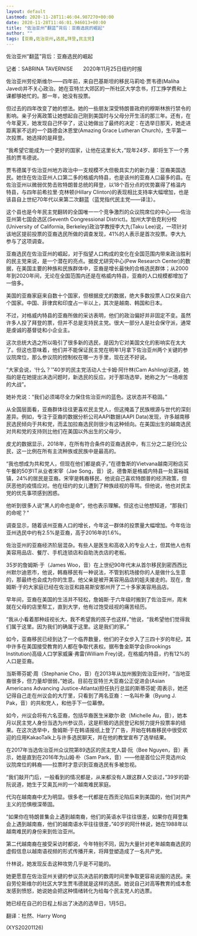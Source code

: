 ```yaml
---
layout: default
Lastmod: 2020-11-28T11:46:04.987270+00:00
date: 2020-11-28T11:46:01.946013+00:00
title: "佐治亚州“翻蓝”背后：亚裔选民的崛起"
author: ""
tags: [亚裔,佐治亚州,选民,拜登,民主党]
---
```


佐治亚州“翻蓝”背后：亚裔选民的崛起

记者：SABRINA TAVERNISE　　2020年11月25日纽约时报

佐治亚州劳伦斯维尔——四年前，来自巴基斯坦的移民马莉哈·贾韦德(Maliha Javed)并不关心政治。她在亚特兰大郊区的一所社区大学念书，打工挣学费和上课都够她忙的。那一年，她没有投票。

但过去的四年改变了她的想法。她的一些朋友深受特朗普政府的穆斯林旅行禁令的影响。亲子分离政策让她想起自己刚到美国时与父母分开生活的那三年。还有，在今年夏天，她发现自己怀孕了，这让她做出了最终的决定：在选举日那天，她走进距离家不远的一个路德会沐恩堂(Amazing Grace Lutheran Church)，生平第一次投票。她选择的是拜登。

“我希望它能成为一个更好的国家，让他在这里长大，”现年24岁、即将生下一个男孩的贾韦德说。

贾韦德属于佐治亚州地方政治中一支规模不大但极具实力的新力量：亚裔美国选民。她住在佐治亚州人口第二多的格威内特县，也是该州的亚裔人口最多的县。在佐治亚州以微弱优势击败特朗普总统的拜登，以18个百分点的优势赢得了格温内特县，与四年前希拉里·克林顿(Hillary Clinton)的表现相比支持率大幅增加，也是该县自上世纪70年代以来第二次翻蓝（蓝党指代民主党——译注）。

这个县也是今年民主党翻转的全国唯一一个竞争激烈的众议院席位的中心——佐治亚州第七国会选区(Seventh Congressional District)。加州大学伯克利分校(University of California, Berkeley)政治学教授李大九(Taku Lee)说，一项针对该地区提前投票的亚裔选民所做的调查发现，41%的人表示是首次投票。李大九参与了这项调查。

亚裔选民在佐治亚州的崛起，对于指望人口构成的变化在全国范围内带来政治胜利的民主党来说，是一个潜在的亮点。据皮尤研究中心(Pew Research Center)的数据，在美国主要的种族和民族群体中，亚裔是增长最快的合格选民群体；从2000年到2020年间，无论在全国范围内还是在格威内特县，亚裔的人口规模都增加了一倍多。

美国的亚裔家庭来自数十个国家，但根据皮尤的数据，绝大多数投票人口仅来自六个国家。中国、菲律宾和印度占一半以上，其次是越南、韩国和日本。

不过，对格威内特县的亚裔所做的采访表明，他们的政治偏好并非固定不变。虽然许多人投了拜登的票，但并不总是支持民主党。很大一部分人是社会保守派，通常是虔诚的基督徒和小企业主。

这次总统大选之所以吸引了很多新的选民，是因为它对美国文化的影响实在太大了。但这也意味着，他们并不能保证民主党在明年1月拿下佐治亚州两个关键的参议院席位，那么参议院的控制权在哪一方手里，现在还不好说。

“大家会说，‘什么？’”40岁的民主党活动人士卡姆·阿什林(Cam Ashling)说道，她指的是在她提出决选问题时，新选民的反应。对于那场选举，她称之为“一场艰苦的大战”。

她补充说：“我们必须竭尽全力保住佐治亚州的蓝色。这状态并不稳固。”

从全国层面看，亚裔群体往往更喜欢民主党人，但这掩盖了民族根源与世代的深刻差异。例如，专注于亚裔的数据分析公司AAPI数据(AAPI Data)发现，许多越南移民选民倾向于共和党，而孟加拉裔选民则很少有这种倾向。在美国出生的越南选民对共和党的支持则比他们在美国以外出生的父母少。

皮尤的数据显示，2018年，在所有符合条件的亚裔选民中，有三分之二是归化公民，这一比例在所有主流种族或民族中是最高的。

“我也想成为共和党人，但现在他们都是疯子，”在德鲁斯的Vietvana越南河粉店买午餐的50岁IT从业者宋宰（Jae Song，音）说，德鲁斯是格威内特县一处富裕城镇，24%的居民是亚裔。宋宰是韩裔移民，他说自己喜欢特朗普的经济政策，但厌恶他的疫情应对。他在纽约的女儿遭到了种族歧视的辱骂。但他说，他也对民主党的优先事项感到困惑。

他听到很多人说“黑人的命也是命”，他也表示理解。但这也让他想知道，“那我们的命呢？”

调查显示，随着该州亚裔人口的增长，今年这一群体的投票量大幅增加。今年佐治亚州选民中约有2.5%是亚裔，高于2016年的1.6%。

佐治亚州的亚裔经济阶层混杂。有些人是医生和高收入的专业人士，但其他人也有美容用品店、餐厅、手机连锁店和自助洗衣店的老板。

35岁的詹姆斯·于（James Woo，音）在上世纪90年代末从首尔移民到密西西比州默尔迪恩市，他说，韩裔移民有一种说法，不管到机场接你的人是做什么生意的，那最终也会成为你的生意。他父亲是被开美容用品店的姐夫接走的。现在，詹姆斯·于的大家庭已经在佐治亚和路易斯安那州开了二十多家美容用品店。

早年间，亚裔在美国的生活并不轻松，詹姆斯·于六年级时搬到了佐治亚州，周末就在父母的店里帮工，直到大学，他有过饱受歧视的痛苦经历。

“我从小看着那种歧视长大，我不希望我的孩子也这样，”他说，“我希望他们觉得我们属于这里。因为我们的确属于这里。这是我们的家。”

如今，亚裔移民已经到达了一个临界数量，他们的子女步入了三四十岁的年纪，其中许多在美国接受教育的人都在争取代表权。据布鲁金斯学会(Brookings Institution)高级人口学家威廉·弗雷(William Frey)说，在格威内特县，约有12%的人口是亚裔。

当斯蒂芬妮·周（Stephanie Cho，音）在2013年从加州搬到佐治亚州时，“当地亚裔很多，但力量却很弱，”她说。目前在亚特兰大亚裔公正促进会(Asian Americans Advancing Justice-Atlanta)担任执行总监的斯蒂芬妮·周表示，她还记得自己走在州议会的大厅里，只看到了两名亚裔：一名叫朴秉（Byung J. Pak，音）的共和党人，和他手下一位幕僚。

如今，州议会将有六名亚裔，包括华裔医生米歇尔·欧（Michelle Au，音），她本月以民主党人身份当选为州参议员，这是积极的选民登记和努力提升投票率的结果。在这次选举中，詹姆斯·于在韩语报纸上登了广告，开始在韩裔移民中很受欢迎的应用KakaoTalk上与许多选民聊天，并在他的教堂宣布了选举结果。

在2017年当选佐治亚州众议院第89选区的民主党人碧·阮（Bee Nguyen，音）表示，她是直到在2016年为山姆·朴（Sam Park，音）——他是首位公开竞选州众议院席位的韩裔——拉票时才意识到亚裔选民有多被忽视。

“我们敲开门后，一般看到的情况都是，从来都没有人跟这群人交谈过，”39岁的碧·阮说道，她生于艾奥瓦州的一个越南难民家庭。

代沟在越南裔中尤为明显。很多老一代都是在西贡沦陷后来到美国的，他们对共产主义的恐惧根深蒂固。

“如果你在特朗普集会上遇到越南裔，他们的英语水平往往很差，如果你在拜登集会上遇到越南裔，他们的越南语水平往往很差，”40岁的阿什林说，她在1988年以越南难民的身份来到佐治亚州。

第二代越南裔在接受采访时都说，今年特别不同，因为大量针对老年越南裔选民的虚假信息以越南语视频的形式传播开来，将拜登塑造成了一名共产党。

什林说，她发现反击这种攻势几乎是不可能的。

她更愿意在佐治亚州关键的参议员决选前的数周时间里争取更容易说服的选民。来自劳伦斯维尔的社区大学生贾韦德就是这样的选民。她说自己对高等教育的成本愈发感到愤怒，她说她会把这种情绪转化为给每个民主党人的选票。

她已经在自己的日程上标出了决选的选举日，1月5日。

翻译：杜然、Harry Wong

(XYS20201126)

